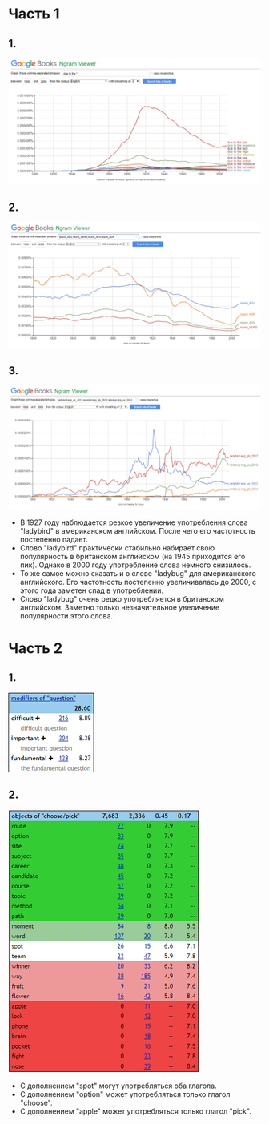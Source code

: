 # Часть 1
## 1.
![](https://github.com/greensberg/hw6/blob/master/due%20to.PNG)
## 2.
![](https://github.com/greensberg/hw6/blob/master/round.PNG)
## 3.
![](https://github.com/greensberg/hw6/blob/master/ladybird.PNG)
+ В 1927 году наблюдается резкое увеличение употребления слова "ladybird" в американском английском. После чего его частотность постепенно падает.
+ Слово "ladybird" практически стабильно набирает свою популярность в британском английском (на 1945 приходится его пик). Однако в 2000 году употребление слова немного снизилось.
+ То же самое можно сказать и о слове "ladybug" для американского английского. Его частотность постепенно увеличивалась до 2000, с этого года заметен спад в употреблении.
+ Слово "ladybug" очень редко употребляется в британском английском. Заметно только незначительное увеличение популярности этого слова.
# Часть 2
## 1.
![](https://github.com/greensberg/hw6/blob/master/question.PNG)
## 2. 
![](https://github.com/greensberg/hw6/blob/master/choose%20pick.PNG)
+ С дополнением "spot" могут употребляться оба глагола.
+ С дополнением "option" может употребляться только глагол "choose".
+ С дополнением "apple" может употребляться только глагол "pick".
